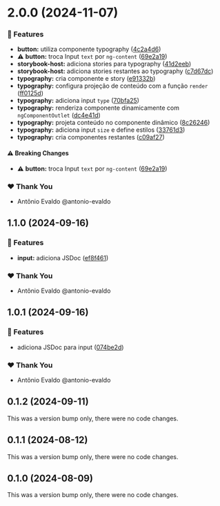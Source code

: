 # 2.0.0 (2024-11-07)


### 🚀 Features

- **button:** utiliza componente typography ([4c2a4d6](https://github.com/antonio-evaldo/4017-nx-monorepo-storybook-3-roteiro/commit/4c2a4d6))
- ⚠️  **button:** troca Input `text` por `ng-content` ([69e2a19](https://github.com/antonio-evaldo/4017-nx-monorepo-storybook-3-roteiro/commit/69e2a19))
- **storybook-host:** adiciona stories para typography ([41d2eeb](https://github.com/antonio-evaldo/4017-nx-monorepo-storybook-3-roteiro/commit/41d2eeb))
- **storybook-host:** adiciona stories restantes ao typography ([c7d67dc](https://github.com/antonio-evaldo/4017-nx-monorepo-storybook-3-roteiro/commit/c7d67dc))
- **typography:** cria componente e story ([e91332b](https://github.com/antonio-evaldo/4017-nx-monorepo-storybook-3-roteiro/commit/e91332b))
- **typography:** configura projeção de conteúdo com a função `render` ([ff0125d](https://github.com/antonio-evaldo/4017-nx-monorepo-storybook-3-roteiro/commit/ff0125d))
- **typography:** adiciona input `type` ([70bfa25](https://github.com/antonio-evaldo/4017-nx-monorepo-storybook-3-roteiro/commit/70bfa25))
- **typography:** renderiza componente dinamicamente com `ngComponentOutlet` ([dc4e41d](https://github.com/antonio-evaldo/4017-nx-monorepo-storybook-3-roteiro/commit/dc4e41d))
- **typography:** projeta conteúdo no componente dinâmico ([8c26246](https://github.com/antonio-evaldo/4017-nx-monorepo-storybook-3-roteiro/commit/8c26246))
- **typography:** adiciona input `size` e define estilos ([33761d3](https://github.com/antonio-evaldo/4017-nx-monorepo-storybook-3-roteiro/commit/33761d3))
- **typography:** cria componentes restantes ([c09af27](https://github.com/antonio-evaldo/4017-nx-monorepo-storybook-3-roteiro/commit/c09af27))

#### ⚠️  Breaking Changes

- ⚠️  **button:** troca Input `text` por `ng-content` ([69e2a19](https://github.com/antonio-evaldo/4017-nx-monorepo-storybook-3-roteiro/commit/69e2a19))

### ❤️  Thank You

- Antônio Evaldo @antonio-evaldo

## 1.1.0 (2024-09-16)


### 🚀 Features

- **input:** adiciona JSDoc ([ef8f461](https://github.com/antonio-evaldo/4016-nx-monorepo-storybook-2/commit/ef8f461))

### ❤️  Thank You

- Antônio Evaldo @antonio-evaldo

## 1.0.1 (2024-09-16)


### 🚀 Features

- adiciona JSDoc para input ([074be2d](https://github.com/antonio-evaldo/4016-nx-monorepo-storybook-2/commit/074be2d))

### ❤️  Thank You

- Antônio Evaldo @antonio-evaldo

## 0.1.2 (2024-09-11)

This was a version bump only, there were no code changes.

## 0.1.1 (2024-08-12)

This was a version bump only, there were no code changes.

## 0.1.0 (2024-08-09)

This was a version bump only, there were no code changes.
